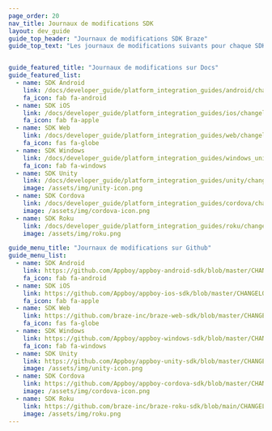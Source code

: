```yaml
---
page_order: 20
nav_title: Journaux de modifications SDK
layout: dev_guide
guide_top_header: "Journaux de modifications SDK Braze"
guide_top_text: "Les journaux de modifications suivants pour chaque SDK sont disponibles dans les documents ou dans leurs référentiels individuels GitHub."


guide_featured_title: "Journaux de modifications sur Docs"
guide_featured_list:
  - name: SDK Android
    link: /docs/developer_guide/platform_integration_guides/android/changelog/
    fa_icon: fab fa-android
  - name: SDK iOS
    link: /docs/developer_guide/platform_integration_guides/ios/changelog/
    fa_icon: fab fa-apple
  - name: SDK Web
    link: /docs/developer_guide/platform_integration_guides/web/changelog/
    fa_icon: fas fa-globe
  - name: SDK Windows
    link: /docs/developer_guide/platform_integration_guides/windows_universal/changelog/
    fa_icon: fab fa-windows
  - name: SDK Unity
    link: /docs/developer_guide/platform_integration_guides/unity/changelog/
    image: /assets/img/unity-icon.png
  - name: SDK Cordova
    link: /docs/developer_guide/platform_integration_guides/cordova/changelog/
    image: /assets/img/cordova-icon.png
  - name: SDK Roku
    link: /docs/developer_guide/platform_integration_guides/roku/changelog/
    image: /assets/img/roku.png

guide_menu_title: "Journaux de modifications sur Github"
guide_menu_list:
  - name: SDK Android
    link: https://github.com/Appboy/appboy-android-sdk/blob/master/CHANGELOG.md
    fa_icon: fab fa-android
  - name: SDK iOS
    link: https://github.com/Appboy/appboy-ios-sdk/blob/master/CHANGELOG.md
    fa_icon: fab fa-apple
  - name: SDK Web
    link: https://github.com/braze-inc/braze-web-sdk/blob/master/CHANGELOG.md
    fa_icon: fas fa-globe
  - name: SDK Windows
    link: https://github.com/Appboy/appboy-windows-sdk/blob/master/CHANGELOG.md
    fa_icon: fab fa-windows
  - name: SDK Unity
    link: https://github.com/Appboy/appboy-unity-sdk/blob/master/CHANGELOG.md
    image: /assets/img/unity-icon.png
  - name: SDK Cordova
    link: https://github.com/Appboy/appboy-cordova-sdk/blob/master/CHANGELOG.md
    image: /assets/img/cordova-icon.png
  - name: SDK Roku
    link: https://github.com/braze-inc/braze-roku-sdk/blob/main/CHANGELOG.md
    image: /assets/img/roku.png
---
```

